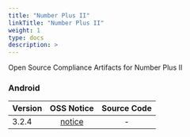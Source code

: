 ```yaml
---
title: "Number Plus II"
linkTitle: "Number Plus II"
weight: 1
type: docs
description: >
---
```


Open Source Compliance Artifacts for Number Plus II

### Android

| Version | OSS Notice | Source Code |
|---|:---:|:---:|
| 3.2.4 | [notice](https://opensource.sktelecom.com/compliance_artifacts/numberplus2/android/3.2.4/Numberplus2_android_3.2.4_OSS_Notice.html)  | - |